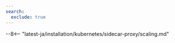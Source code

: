 ```yaml
---
search:
  exclude: true
---
```


[sidecar-docs]: deployment.md
[sidecar-arch-docs]: deployment.md#solution-architecture
[sidecar-conf-area]: customization.md#configuration-area
[wstore-memory-recommendations]: ../../../../admin-en/configuration-guides/allocate-resources-for-node.md#wstore
[single-split-deployment]: customization.md#single-and-split-deployment-of-containers
[what-is-new-wstore]:      ../../../../updating-migrating/what-is-new.md#replacing-tarantool-with-wstore-for-postanalytics

--8<-- "latest-ja/installation/kubernetes/sidecar-proxy/scaling.md"